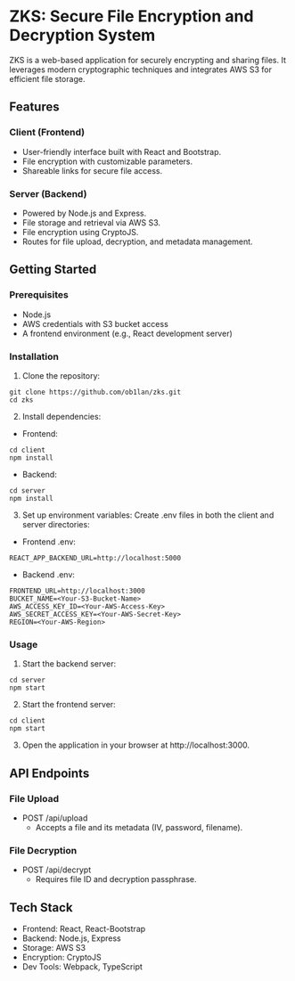# ZKS: Secure File Encryption and Decryption System
ZKS is a web-based application for securely encrypting and sharing files. It leverages modern cryptographic techniques and integrates AWS S3 for efficient file storage.

## Features
### Client (Frontend)
- User-friendly interface built with React and Bootstrap.
- File encryption with customizable parameters.
- Shareable links for secure file access.

### Server (Backend)
- Powered by Node.js and Express.
- File storage and retrieval via AWS S3.
- File encryption using CryptoJS.
- Routes for file upload, decryption, and metadata management.

## Getting Started
### Prerequisites
- Node.js
- AWS credentials with S3 bucket access
- A frontend environment (e.g., React development server)

### Installation
1. Clone the repository:

```
git clone https://github.com/ob1lan/zks.git
cd zks
```

2. Install dependencies:

- Frontend:

```
cd client
npm install
```

- Backend:

```
cd server
npm install
```

3. Set up environment variables: Create .env files in both the client and server directories:

- Frontend .env:

```
REACT_APP_BACKEND_URL=http://localhost:5000
```

- Backend .env:

```
FRONTEND_URL=http://localhost:3000
BUCKET_NAME=<Your-S3-Bucket-Name>
AWS_ACCESS_KEY_ID=<Your-AWS-Access-Key>
AWS_SECRET_ACCESS_KEY=<Your-AWS-Secret-Key>
REGION=<Your-AWS-Region>
```
### Usage
1. Start the backend server:

```
cd server
npm start
```

2. Start the frontend server:

```
cd client
npm start
```

3. Open the application in your browser at http://localhost:3000.

## API Endpoints
### File Upload
- POST /api/upload
    - Accepts a file and its metadata (IV, password, filename).

### File Decryption
- POST /api/decrypt
    - Requires file ID and decryption passphrase.

## Tech Stack
- Frontend: React, React-Bootstrap
- Backend: Node.js, Express
- Storage: AWS S3
- Encryption: CryptoJS
- Dev Tools: Webpack, TypeScript
